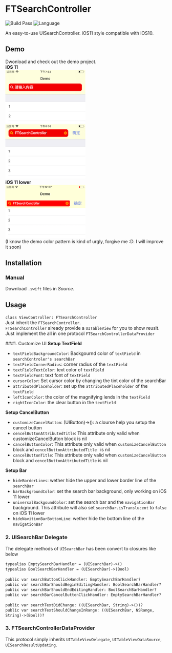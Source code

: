 # FTSearchController
![Build Pass](https://img.shields.io/travis/rust-lang/rust.svg)
![Language](https://img.shields.io/badge/swift-4.0-orange.svg)

An easy-to-use UISearchController. iOS11 style compatible with iOS10.  

## Demo
Dwonload and check out the demo project.  
**iOS 11**  
![iOS 11](https://github.com/JunsW/FTSearchController/blob/master/Pics/DemoiOS11_1.png)  
![iOS 11](https://github.com/JunsW/FTSearchController/blob/master/Pics/DemoiOS11_2.png)  
**iOS 11 lower**  
![Compatible](https://github.com/JunsW/FTSearchController/blob/master/Pics/DemoiOS10.png)  
(I know the demo color pattern is kind of urgly, forgive me :D. I will improve it soon)
## Installation
### Manual
Download `.swift` files in _Source_.
## Usage
`class ViewController: FTSearchController`  
Just inherit the `FTSearchController`.  
`FTSearchController` already provide a `UITableView` for you to show reuslt.  
Just implement the all in one protocol `FTSearchControllerDataProvider `

###1. Customize UI
**Setup TextField**  

- `textFieldBackgroundColor`: Backgournd color of `textField` in `searchControler's searchBar`
- `textFieldCornerRadius`: corner radius of the `textField`
- `textFieldTextColor`: text color of `textField`
- `textFieldFont`: text font of `textField`
- `cursorColor`: Set cursor color by changing the tint color of the searchBar
- `attributedPlaceholder`: set up the `attributedPlaceholder` of the `textField`
- `leftIconColor`: the color of the magnifying lends in the `textField`
- `rightIconColor`: the clear button in the `textField`  
  
**Setup CancelButton**  

- `customizeCancelButton`: (UIButton)->(): a clourse help you setup the cancel button
- `cencelButtonAttributedTitle`: This attribute only valid when customizeCancelButton block is nil
- `cancelButtonColor`: This attribute only valid when `customizeCancelButton` block and `cencelButtonAttributedTitle ` is nil 
- `cancelButtonTitle`: This attribute only valid when `customizeCancelButton` block and `cencelButtonAttributedTitle` is nil

**Setup Bar**    

- `hideBorderLines`: wether hide the upper and lower border line of the `searchBar`
- `barBackgroundColor`: set the search bar background, only working on iOS 11 lower
- `universalBackgoundColor`: set the search bar and the `navigationBar` background. This attribute will also set `searchBar.isTranslucent` to `false` on iOS 11 lower
- `hideNavitionBarBottomLine`: wether hide the bottom line of the `navigationBar`

### 2. UISearchBar Delegate
The delegate methods of `UISearchBar` has been convert to closures like below  


    typealias EmptySearchBarHandler = (UISearchBar)->()
    typealias BoolSearchBarHandler = (UISearchBar)->(Bool)
    
    public var searchButtonClickHandler: EmptySearchBarHandler?
    public var searchBarShouldBeginEditingHandler: BoolSearchBarHandler?
    public var searchBarShouldEndEditingHandler: BoolSearchBarHandler?
    public var searchBarCancelButtonClickHandler: EmptySearchBarHandler?
    
    public var searchTextDidChange: ((UISearchBar, String)->())?
    public var searchTextShouldChangeInRange: ((UISearchBar, NSRange, String)->(Bool))?
    
### 3. FTSearchControllerDataProvider
This protocol simply inherits `UITableViewDelegate`, `UITableViewDataSource`, `UISearchResultUpdating`.

